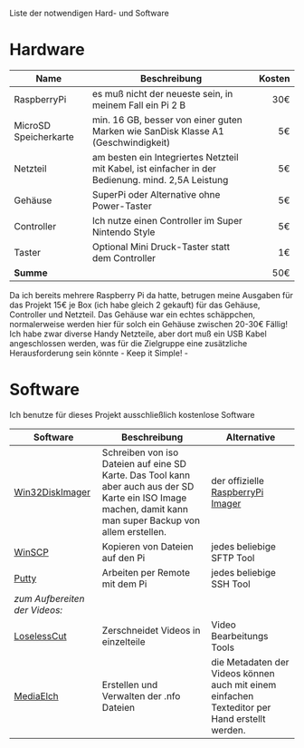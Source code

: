 Liste der notwendigen Hard- und Software

# Hardware

| Name        | Beschreibung           | Kosten  |
| ------------- |-------------| -----:|
| RaspberryPi      | es muß nicht der neueste sein, in meinem Fall ein Pi 2 B | 30€ |
| MicroSD Speicherkarte     | min. 16 GB, besser von einer guten Marken wie SanDisk Klasse A1 (Geschwindigkeit)     |   5€ |
| Netzteil | am besten ein Integriertes Netzteil mit Kabel, ist einfacher in der Bedienung. mind. 2,5A Leistung  |    5€ |
| Gehäuse | SuperPi oder Alternative ohne Power-Taster | 5€ |
| Controller | Ich nutze einen Controller im Super Nintendo Style | 5€|
| Taster | Optional Mini Druck-Taster statt dem Controller | 1€ |
| **Summe** | | 50€ |

Da ich bereits mehrere Raspberry Pi da hatte, betrugen meine Ausgaben für das Projekt 15€ je Box (ich habe gleich 2 gekauft) für das Gehäuse, Controller und Netzteil.
Das Gehäuse war ein echtes schäppchen, normalerweise werden hier für solch ein Gehäuse zwischen 20-30€ Fällig!
Ich habe zwar diverse Handy Netzteile, aber dort muß ein USB Kabel angeschlossen werden, was für die Zielgruppe eine zusätzliche Herausforderung sein könnte - Keep it Simple! -

# Software
Ich benutze für dieses Projekt ausschließlich kostenlose Software

| Software | Beschreibung | Alternative |
|---|---|---|
| [Win32DiskImager](https://www.heise.de/download/product/win32-disk-imager-92033) | Schreiben von iso Dateien auf eine SD Karte. Das Tool kann aber auch aus der SD Karte ein ISO Image machen, damit kann man super Backup von allem erstellen. | der offizielle [RaspberryPi Imager](https://www.raspberrypi.org/software/) |
| [WinSCP](https://winscp.net/) | Kopieren von Dateien auf den Pi | jedes beliebige SFTP Tool |
| [Putty](https://www.putty.org/) | Arbeiten per Remote mit dem Pi | jedes beliebige SSH Tool |
| *zum Aufbereiten der Videos:* || |
| [LoselessCut](https://github.com/mifi/lossless-cut) | Zerschneidet Videos in einzelteile | Video Bearbeitungs Tools |
| [MediaElch](https://www.kvibes.de/mediaelch/) | Erstellen und Verwalten der .nfo Dateien | die Metadaten der Videos können auch mit einem einfachen Texteditor per Hand erstellt werden. |

